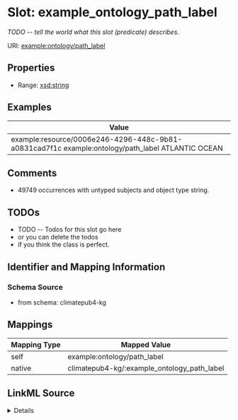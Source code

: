 

# Slot: example_ontology_path_label


_TODO -- tell the world what this slot (predicate) describes._





URI: [example:ontology/path_label](http://example.org/ontology/path_label)



<!-- no inheritance hierarchy -->








## Properties

* Range: [xsd:string](http://www.w3.org/2001/XMLSchema#string)






## Examples

| Value |
| --- |
| example:resource/0006e246-4296-448c-9b81-a0831cad7f1c example:ontology/path_label ATLANTIC OCEAN |

## Comments

* 49749 occurrences with untyped subjects and object type string.

## TODOs

* TODO -- Todos for this slot go here
* or you can delete the todos
* if you think the class is perfect.

## Identifier and Mapping Information







### Schema Source


* from schema: climatepub4-kg




## Mappings

| Mapping Type | Mapped Value |
| ---  | ---  |
| self | example:ontology/path_label |
| native | climatepub4-kg/:example_ontology_path_label |




## LinkML Source

<details>
```yaml
name: example_ontology_path_label
description: TODO -- tell the world what this slot (predicate) describes.
todos:
- TODO -- Todos for this slot go here
- or you can delete the todos
- if you think the class is perfect.
comments:
- 49749 occurrences with untyped subjects and object type string.
examples:
- value: example:resource/0006e246-4296-448c-9b81-a0831cad7f1c example:ontology/path_label
    ATLANTIC OCEAN
from_schema: climatepub4-kg
rank: 1000
slot_uri: example:ontology/path_label
alias: example_ontology_path_label
range: string

```
</details>